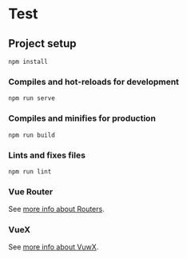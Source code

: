 # Test

## Project setup
```
npm install
```

### Compiles and hot-reloads for development
```
npm run serve
```

### Compiles and minifies for production
```
npm run build
```

### Lints and fixes files
```
npm run lint
```

### Vue Router
See [more info about Routers](https://router.vuejs.org/).

### VueX
See [more info about VuwX](https://vuex.vuejs.org/).

